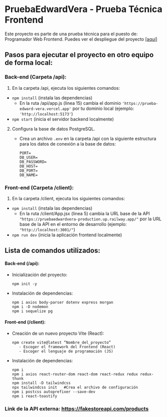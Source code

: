 # PruebaEdwardVera - Prueba Técnica Frontend

Este proyecto es parte de una prueba técnica para el puesto de: Programador Web Frontend. Puedes ver el despliegue del proyecto <a href="https://prueba-edward-vera.vercel.app/" target="_blank">[aquí]</a> 

## Pasos para ejecutar el proyecto en otro equipo de forma local:

### Back-end (Carpeta /api):

1. En la carpeta /api, ejecuta los siguientes comandos:
  - `npm install` (instala las dependencias)
    - En la ruta /api/app.js (linea 15) cambia el dominio `'https://prueba-edward-vera.vercel.app'` por tu dominio local (ejemplo: `'http://localhost:5173'`) 
  - `npm start` (inicia el servidor backend localmente)

2. Configura la base de datos PostgreSQL.

   - Crea un archivo `.env` en la carpeta /api con la siguiente estructura para los datos de conexión a la base de datos:
     
       ```
       PORT=
       DB_USER=
       DB_PASSWORD=
       DB_HOST=
       DB_PORT=
       DB_NAME=
       ```

### Front-end (Carpeta /client):

1. En la carpeta /client, ejecuta los siguientes comandos:
  - `npm install` (instala las dependencias)
    - En la ruta /client/App.jsx (linea 5) cambia la URL base de la API `"https://pruebaedwardvera-production.up.railway.app/"` por la URL base de la API en el entorno de desarrollo (ejemplo: `"http://localhost:3001/"`)
  - `npm run dev` (inicia la aplicación frontend localmente)

## Lista de comandos utilizados:

#### Back-end (/api):

- Inicialización del proyecto:
  
  ```
  npm init -y
   ```
- Instalación de dependencias:
  
   ```
   npm i axios body-parser dotenv express morgan
   npm i -D nodemon
   npm i sequelize pg
   ```
#### Front-end (/client):

- Creación de un nuevo proyecto Vite (React):
  
   ```
   npm create vite@latest “Nombre_del_proyecto”
      - Escoger el framework del Frontend (React) 
      - Escoger el lenguaje de programación (JS)
   ```

- Instalación de dependencias:
  
   ```
   npm i
   npm i axios react-router-dom react-dom react-redux redux redux-thunk
   npm install -D tailwindcss
   npx tailwindcss init   #Crea el archivo de configuración
   npm i postcss autoprefixer --save-dev
   npm i react-toastify
   ```

### Link de la API externa: <a href="https://fakestoreapi.com/products" target="_blank">https://fakestoreapi.com/products</a>





